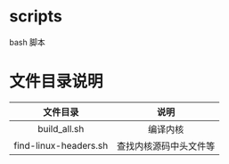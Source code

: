 # scripts

bash 脚本

# 文件目录说明

| 文件目录 | 说明 |
| :---: | :---: |
| build_all.sh | 编译内核 |
| find-linux-headers.sh | 查找内核源码中头文件等 |
